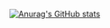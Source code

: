 [![Anurag's GitHub stats](https://github-readme-stats.vercel.app/api?username=sunjirepo&count_private=true&theme=algolia&show_icons=true)](https://github.com/anuraghazra/github-readme-stats)


<!--
**sunjirepo/sunjirepo** is a ✨ _special_ ✨ repository because its `README.md` (this file) appears on your GitHub profile.

Here are some ideas to get you started:

- 🔭 I’m currently working on ...
- 🌱 I’m currently learning ...
- 👯 I’m looking to collaborate on ...
- 🤔 I’m looking for help with ...
- 💬 Ask me about ...
- 📫 How to reach me: ...
- 😄 Pronouns: ...
- ⚡ Fun fact: ...
-->
